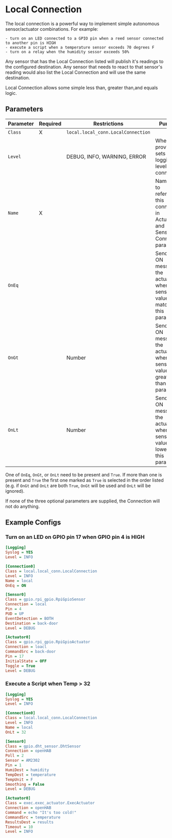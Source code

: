 # Local Connection

The local connection is a powerful way to implement simple autonomous sensor/actuator combinations.
For example:

    - turn on an LED connected to a GPIO pin when a reed sensor connected to another pin is HIGH
    - execute a script when a temperature sensor exceeds 70 degrees F
    - turn on a relay when the humidity sessor exceeds 50%

Any sensor that has the Local Connection listed will publish it's readings to the configured destination.
Any sensor that needs to react to that sensor's reading would also list the Local Connection and will use the same destination.

Local Connection allows some simple less than, greater than,and equals logic.

## Parameters

Parameter | Required | Restrictions | Purpose
-|-|-|-
`Class` | X | `local.local_conn.LocalConnection` |
`Level` | | DEBUG, INFO, WARNING, ERROR | When provided, sets the logging level for the connection.
`Name` | X | | Name used to reference this connection in Actuators and Sensor's Connection parameter.
`OnEq` | | | Sends an ON message to the actuator(s) when the sensor value matches this parameter.
`OnGt` | | Number | Sends an ON message to the actuator(s) when sensor value is greater than this parameter.
`OnLt` | | Number | Sends an ON message to the actuator(s) when the sensor value is lower than this parameter.

One of `OnEq`, `OnGt`, or `OnLt` need to be present and `True`.
If more than one is present and `True` the first one marked as `True` is selected in the order listed (e.g. if `OnGt` and `OnLt` are both `True`, `OnGt` will be used and `OnLt` will be ignored).

If none of the three optional parameters are supplied, the Connection will not do anything.

## Example Configs

### Turn on an LED on GPIO pin 17 when GPIO pin 4 is HIGH

```ini
[Logging]
Syslog = YES
Level = INFO

[Connection0]
Class = local.local_conn.LocalConnection
Level = INFO
Name = local
OnEq = ON

[Sensor0]
Class = gpio.rpi_gpio.RpiGpioSensor
Connection = local
Pin = 4
PUD = UP
EventDetection = BOTH
Destination = back-door
Level = DEBUG

[Actuator0]
Class = gpio.rpi_gpio.RpiGpioActuator
Connection = loacl
CommandSrc = back-door
Pin = 17
InitialState = OFF
Toggle = True
Level = DEBUG
```

### Execute a Script when Temp > 32

```ini
[Logging]
Syslog = YES
Level = INFO

[Connection0]
Class = local.local_conn.LocalConnection
Level = INFO
Name = local
OnLt = 32

[Sensor0]
Class = gpio.dht_sensor.DhtSensor
Connection = openHAB
Poll = 2
Sensor = AM2302
Pin = 1
HumiDest = humidity
TempDest = temperature
TempUnit = F
Smoothing = False
Level = DEBUG

[Actuator0]
Class = exec.exec_actuator.ExecActuator
Connection = openHAB
Command = echo "It's too cold!"
CommandSrc = temperature
ResultsDest = results
Timeout = 10
Level = INFO
```
